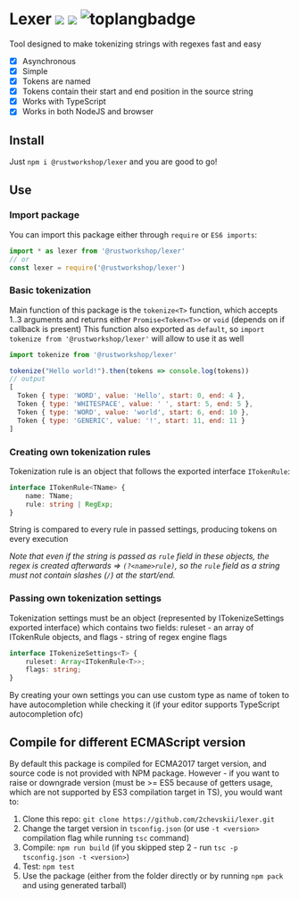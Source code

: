 # Lexer [![][codacybadge]][codacydashboard] [![][licensebadge]][license] ![toplangbadge]

Tool designed to make tokenizing strings with regexes fast and easy

- [x] Asynchronous
- [x] Simple
- [x] Tokens are named
- [x] Tokens contain their start and end position in the source string
- [x] Works with TypeScript
- [x] Works in both NodeJS and browser

## Install
Just `npm i @rustworkshop/lexer` and you are good to go!

## Use
### Import package
You can import this package either through `require` or `ES6 imports`:
```js
import * as lexer from '@rustworkshop/lexer'
// or
const lexer = require('@rustworkshop/lexer')
```
### Basic tokenization
Main function of this package is the `tokenize<T>` function, which accepts 1..3 arguments and returns either `Promise<Token<T>>` or `void` (depends on if callback is present)
This function also exported as `default`, so `import tokenize from '@rustworkshop/lexer'` will allow to use it as well
```js
import tokenize from '@rustworkshop/lexer'

tokenize("Hello world!").then(tokens => console.log(tokens))
// output
[
  Token { type: 'WORD', value: 'Hello', start: 0, end: 4 },
  Token { type: 'WHITESPACE', value: ' ', start: 5, end: 5 },
  Token { type: 'WORD', value: 'world', start: 6, end: 10 },
  Token { type: 'GENERIC', value: '!', start: 11, end: 11 }
]
```

### Creating own tokenization rules
Tokenization rule is an object that follows the exported interface `ITokenRule`:
```ts
interface ITokenRule<TName> {
    name: TName;
    rule: string | RegExp;
}
```
String is compared to every rule in passed settings, producing tokens on every execution

*Note that even if the string is passed as `rule` field in these objects, the regex is created afterwards => `(?<name>rule)`, so the `rule` field as a string must not contain slashes (`/`) at the start/end.*

### Passing own tokenization settings
Tokenization settings must be an object (represented by ITokenizeSettings exported interface) which contains two fields: ruleset - an array of ITokenRule objects, and flags - string of regex engine flags
```ts
interface ITokenizeSettings<T> {
    ruleset: Array<ITokenRule<T>>;
    flags: string;
}
```
By creating your own settings you can use custom type as name of token to have autocompletion while checking it (if your editor supports TypeScript autocompletion ofc)

## Compile for different ECMAScript version
By default this package is compiled for ECMA2017 target version, and source code is not provided with NPM package. However - if you want to raise or downgrade version (must be >= ES5 because of getters usage, which are not supported by ES3 compilation target in TS), you would want to:
1. Clone this repo: `git clone https://github.com/2chevskii/lexer.git`
2. Change the target version in `tsconfig.json` (or use `-t <version>` compilation flag while running `tsc` command)
3. Compile: `npm run build` (if you skipped step 2 - run `tsc -p tsconfig.json -t <version>`)
4. Test: `npm test`
5. Use the package (either from the folder directly or by running `npm pack` and using generated tarball)

[codacybadge]: https://api.codacy.com/project/badge/Grade/e6dd7f48bdd64447b79eeffbd3570a0c
[codacydashboard]: https://app.codacy.com/manual/2chevskii/lexer?utm_source=github.com&utm_medium=referral&utm_content=2chevskii/lexer&utm_campaign=Badge_Grade_Dashboard
[licensebadge]: https://img.shields.io/github/license/2chevskii/lexer?color=red
[license]: https://github.com/2chevskii/lexer/blob/master/LICENSE
[toplangbadge]: https://img.shields.io/github/languages/top/2chevskii/lexer?color=steelblue
